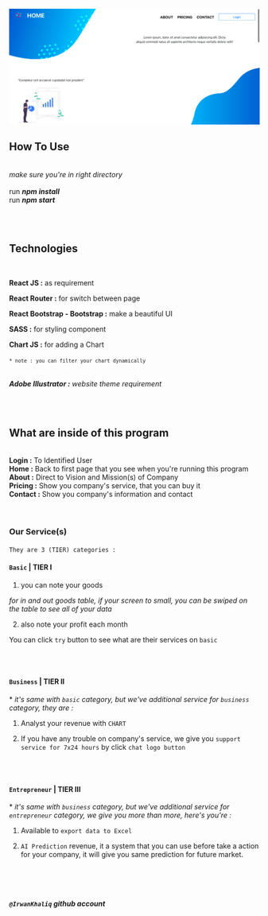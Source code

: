 ![first view](./src/first_view.png "First View")

## <b>How To Use</b>
<br>
<i>make sure you're in right directory</i>
<br>
<br>
run <i><b>npm install</b></i>
<br>
run <i><b>npm start</b></i>

<br><br>

## <b>Technologies</b>
<br>

<b>React JS :</b> as requirement

<b>React Router :</b> for switch between page

<b>React Bootstrap - Bootstrap :</b> make a beautiful UI

<b>SASS :</b> for styling component

<b>Chart JS :</b> for adding a Chart 

<small>`* note : you can filter your chart dynamically`</small>
<br><br>

<i><b>Adobe Illustrator :</b> website theme requirement</i>

<br></br>

## <b>What are inside of this program</b>
<br>
<b>Login :</b> To Identified User
<br>
<b>Home :</b> Back to first page that you see when you're running this program
<br>
<b>About :</b> Direct to Vision and Mission(s) of Company
<br>
<b>Pricing :</b> Show you company's service, that you can buy it
<br>
<b>Contact :</b> Show you company's information and contact
<br>
<br>
<br>

### <b>Our Service(s)</b>

`They are 3 (TIER) categories : `

#### `Basic` | TIER I

1. you can note your goods 

<i>for in and out goods table, if your screen to small, you can be swiped on the table to see all of your data</i>

2. also note your profit each month

You can click `try` button to see what are their services on `basic`

<br><br>

#### `Business` | TIER II

\* <i> it's same with `basic` category, but we've additional service for `business` category, they are : </i>

1. Analyst your revenue with `CHART`

2. If you have any trouble on company's service, we give you `support service for 7x24 hours` by click `chat logo button`

<br><br>

#### `Entrepreneur` | TIER III

\* <i>it's same with `business` category, but we've additional service for `entrepreneur` category, we give you more than more, here's you're :</i>

1. Available to `export data to Excel`

2. `AI Prediction` revenue, it a system that you can use before take a action for your company, it will give you same prediction for future market.


<br><br><br><br>
<b><i>`@IrwanKhaliq` github account</i></b>